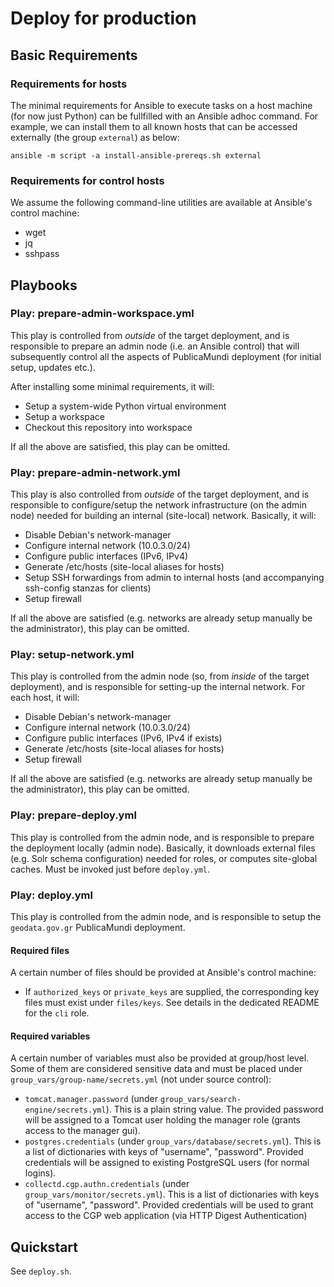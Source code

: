 # Deploy for production #


## Basic Requirements

### Requirements for hosts

The minimal requirements for Ansible to execute tasks on a host machine (for now just Python) can be fullfilled with an Ansible adhoc command. For example, we can install them to all known hosts that can be accessed externally (the group `external`) as below:

    ansible -m script -a install-ansible-prereqs.sh external

### Requirements for control hosts

We assume the following command-line utilities are available at Ansible's control machine: 

 * wget
 * jq
 * sshpass

## Playbooks

### Play: prepare-admin-workspace.yml

This play is controlled from *outside* of the target deployment, and is responsible to prepare an admin node (i.e. an Ansible control) that will subsequently control all the aspects of PublicaMundi deployment (for initial setup, updates etc.). 

After installing some minimal requirements, it will:
  * Setup a system-wide Python virtual environment
  * Setup a workspace
  * Checkout this repository into workspace

If all the above are satisfied, this play can be omitted.

### Play: prepare-admin-network.yml

This play is also controlled from *outside* of the target deployment, and is responsible to configure/setup the network infrastructure (on the admin node) needed for building an internal (site-local) network. Basically, it will:  

 * Disable Debian's network-manager
 * Configure internal network (10.0.3.0/24)
 * Configure public interfaces (IPv6, IPv4)
 * Generate /etc/hosts (site-local aliases for hosts)
 * Setup SSH forwardings from admin to internal hosts (and accompanying ssh-config stanzas for clients)
 * Setup firewall

If all the above are satisfied (e.g. networks are already setup manually be the administrator), this play can be omitted.

### Play: setup-network.yml

This play is controlled from the admin node (so, from *inside* of the target deployment), and is responsible for setting-up the internal network. For each host, it will:

 * Disable Debian's network-manager
 * Configure internal network (10.0.3.0/24)
 * Configure public interfaces (IPv6, IPv4 if exists) 
 * Generate /etc/hosts (site-local aliases for hosts)
 * Setup firewall

If all the above are satisfied (e.g. networks are already setup manually be the administrator), this play can be omitted.

### Play: prepare-deploy.yml

This play is controlled from the admin node, and is responsible to prepare the deployment locally (admin node). Basically, it downloads external files (e.g. Solr schema configuration) needed for roles, or computes site-global caches. Must be invoked just before `deploy.yml`. 

### Play: deploy.yml

This play is controlled from the admin node, and is responsible to setup the `geodata.gov.gr` PublicaMundi deployment.

#### Required files

A certain number of files should be provided at Ansible's control machine:

 * If `authorized_keys` or `private_keys` are supplied, the corresponding key files must exist under `files/keys`. See details in the dedicated README for the `cli` role.

#### Required variables

A certain number of variables must also be provided at group/host level. Some of them are considered sensitive data and must be placed under `group_vars/group-name/secrets.yml` (not under source control):

 * `tomcat.manager.password` (under `group_vars/search-engine/secrets.yml`).
    This is a plain string value. The provided password will be assigned to a Tomcat user holding the 
    manager role (grants access to the manager gui).
 * `postgres.credentials` (under `group_vars/database/secrets.yml`).
    This is a list of dictionaries with keys of "username", "password". Provided credentials will be 
    assigned to existing PostgreSQL users (for normal logins).
 * `collectd.cgp.authn.credentials` (under `group_vars/monitor/secrets.yml`). 
    This is a list of dictionaries with keys of "username", "password". Provided credentials will be
    used to grant access to the CGP web application (via HTTP Digest Authentication) 

## Quickstart

See `deploy.sh`.

